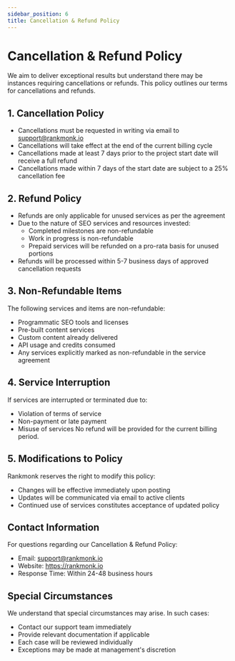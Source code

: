 ```yaml
---
sidebar_position: 6
title: Cancellation & Refund Policy
---
```


# Cancellation & Refund Policy

We aim to deliver exceptional results but understand there may be instances requiring cancellations or refunds. This policy outlines our terms for cancellations and refunds.

## 1. Cancellation Policy

- Cancellations must be requested in writing via email to support@rankmonk.io
- Cancellations will take effect at the end of the current billing cycle
- Cancellations made at least 7 days prior to the project start date will receive a full refund
- Cancellations made within 7 days of the start date are subject to a 25% cancellation fee

## 2. Refund Policy

- Refunds are only applicable for unused services as per the agreement
- Due to the nature of SEO services and resources invested:
  - Completed milestones are non-refundable
  - Work in progress is non-refundable
  - Prepaid services will be refunded on a pro-rata basis for unused portions
- Refunds will be processed within 5-7 business days of approved cancellation requests

## 3. Non-Refundable Items

The following services and items are non-refundable:
- Programmatic SEO tools and licenses
- Pre-built content services
- Custom content already delivered
- API usage and credits consumed
- Any services explicitly marked as non-refundable in the service agreement

## 4. Service Interruption

If services are interrupted or terminated due to:
- Violation of terms of service
- Non-payment or late payment
- Misuse of services
No refund will be provided for the current billing period.

## 5. Modifications to Policy

Rankmonk reserves the right to modify this policy:
- Changes will be effective immediately upon posting
- Updates will be communicated via email to active clients
- Continued use of services constitutes acceptance of updated policy

## Contact Information

For questions regarding our Cancellation & Refund Policy:
- Email: support@rankmonk.io
- Website: https://rankmonk.io
- Response Time: Within 24-48 business hours

## Special Circumstances

We understand that special circumstances may arise. In such cases:
- Contact our support team immediately
- Provide relevant documentation if applicable
- Each case will be reviewed individually
- Exceptions may be made at management's discretion 